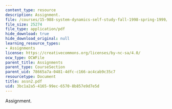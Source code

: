 ```yaml
---
content_type: resource
description: Assignment.
file: /courses/15-988-system-dynamics-self-study-fall-1998-spring-1999/3bc1a2a5416599ec65708b857e9d7e5d_assn2.pdf
file_size: 25274
file_type: application/pdf
hide_download: true
hide_download_original: null
learning_resource_types:
- Assignments
license: https://creativecommons.org/licenses/by-nc-sa/4.0/
ocw_type: OCWFile
parent_title: Assignments
parent_type: CourseSection
parent_uid: 78665a7a-0481-4dfc-c166-ac4cab9c35c7
resourcetype: Document
title: assn2.pdf
uid: 3bc1a2a5-4165-99ec-6570-8b857e9d7e5d
---
```

Assignment.